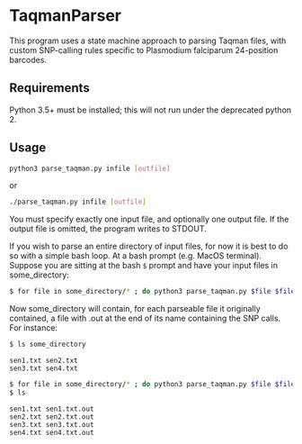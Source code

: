 # TaqmanParser

This program uses a state machine approach to parsing Taqman files, with custom SNP-calling rules specific to Plasmodium falciparum 24-position barcodes.

## Requirements

Python 3.5+ must be installed; this will not run under the deprecated python 2.

## Usage

```bash
python3 parse_taqman.py infile [outfile]
```

or

```bash
./parse_taqman.py infile [outfile]
```

You must specify exactly one input file, and optionally one output file. If the output file is omitted, the program writes to STDOUT.

If you wish to parse an entire directory of input files, for now it is best to do so with a simple bash loop. At a bash prompt (e.g. MacOS terminal). Suppose you are sitting at the bash `$` prompt and have your input files in some_directory:

```bash
$ for file in some_directory/* ; do python3 parse_taqman.py $file $file.out ; done
```

Now some_directory will contain, for each parseable file it originally contained, a file with .out at the end of its name containing the SNP calls. For instance:

```bash
$ ls some_directory
```
```
sen1.txt sen2.txt
sen3.txt sen4.txt
```
```bash
$ for file in some_directory/* ; do python3 parse_taqman.py $file $file.out ; done
$ ls
```
```
sen1.txt sen1.txt.out
sen2.txt sen2.txt.out
sen3.txt sen3.txt.out
sen4.txt sen4.txt.out
```